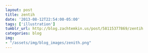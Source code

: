 ```yaml
---
layout: post
title: zentih
date: '2013-08-12T22:54:00-05:00'
tags: ['illustration']
tumblr_url: http://blog.zachtemkin.us/post/58115377869/zentih
categories: blog
img:
- "/assets/img/blog_images/zenith.png" 
---
```

